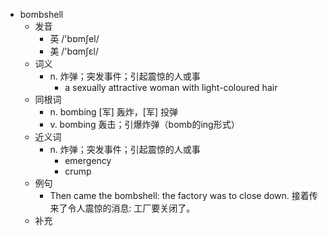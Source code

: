 - bombshell
  - 发音
    - 英 /'bɒmʃel/
    - 美 /'bɑmʃɛl/
  - 词义
    - n. 炸弹；突发事件；引起震惊的人或事
      - a sexually attractive woman with light-coloured hair
  - 同根词
    - n. bombing [军] 轰炸，[军] 投弹
    - v. bombing 轰击；引爆炸弹（bomb的ing形式）
  - 近义词
    - n. 炸弹；突发事件；引起震惊的人或事
      - emergency
      - crump
  - 例句
    - Then came the bombshell: the factory was to close down. 接着传来了令人震惊的消息: 工厂要关闭了。
  - 补充